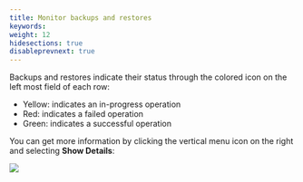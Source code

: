 ```yaml
---
title: Monitor backups and restores
keywords: 
weight: 12
hidesections: true
disableprevnext: true
---
```


Backups and restores indicate their status through the colored icon on the left most field of each row:

* Yellow: indicates an in-progress operation
* Red: indicates a failed operation
* Green: indicates a successful operation

You can get more information by clicking the vertical menu icon on the right and selecting **Show Details**:

![](/img/show-details.png)